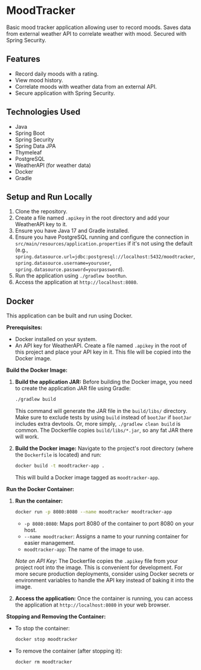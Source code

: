 # MoodTracker

Basic mood tracker application allowing user to record moods. 
Saves data from external weather API to correlate weather with mood. 
Secured with Spring Security.

## Features

- Record daily moods with a rating.
- View mood history.
- Correlate moods with weather data from an external API.
- Secure application with Spring Security.

## Technologies Used

- Java
- Spring Boot
- Spring Security
- Spring Data JPA
- Thymeleaf
- PostgreSQL
- WeatherAPI (for weather data)
- Docker
- Gradle

## Setup and Run Locally

1. Clone the repository.
2. Create a file named `.apikey` in the root directory and add your WeatherAPI key to it.
3. Ensure you have Java 17 and Gradle installed.
4. Ensure you have PostgreSQL running and configure the connection in `src/main/resources/application.properties` if it's not using the default (e.g., `spring.datasource.url=jdbc:postgresql://localhost:5432/moodtracker`, `spring.datasource.username=youruser`, `spring.datasource.password=yourpassword`).
5. Run the application using `./gradlew bootRun`.
6. Access the application at `http://localhost:8080`.

## Docker

This application can be built and run using Docker.

**Prerequisites:**
- Docker installed on your system.
- An API key for WeatherAPI. Create a file named `.apikey` in the root of this project and place your API key in it. This file will be copied into the Docker image.

**Build the Docker Image:**

1.  **Build the application JAR:**
    Before building the Docker image, you need to create the application JAR file using Gradle:
    ```bash
    ./gradlew build
    ```
    This command will generate the JAR file in the `build/libs/` directory. Make sure to exclude tests by using `build` instead of `bootJar` if `bootJar` includes extra devtools. Or, more simply, `./gradlew clean build` is common. The Dockerfile copies `build/libs/*.jar`, so any fat JAR there will work.

2.  **Build the Docker image:**
    Navigate to the project's root directory (where the `Dockerfile` is located) and run:
    ```bash
    docker build -t moodtracker-app .
    ```
    This will build a Docker image tagged as `moodtracker-app`.

**Run the Docker Container:**

1.  **Run the container:**
    ```bash
    docker run -p 8080:8080 --name moodtracker moodtracker-app
    ```
    - `-p 8080:8080`: Maps port 8080 of the container to port 8080 on your host.
    - `--name moodtracker`: Assigns a name to your running container for easier management.
    - `moodtracker-app`: The name of the image to use.

    *Note on API Key*: The Dockerfile copies the `.apikey` file from your project root into the image. This is convenient for development. For more secure production deployments, consider using Docker secrets or environment variables to handle the API key instead of baking it into the image.

2.  **Access the application:**
    Once the container is running, you can access the application at `http://localhost:8080` in your web browser.

**Stopping and Removing the Container:**

-   To stop the container:
    ```bash
    docker stop moodtracker
    ```
-   To remove the container (after stopping it):
    ```bash
    docker rm moodtracker
    ```
